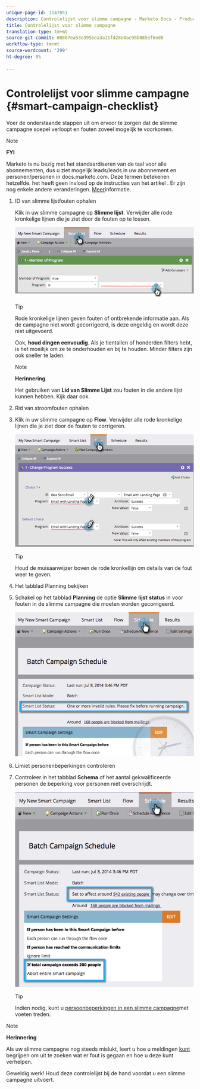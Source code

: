 ```yaml
---
unique-page-id: 1147051
description: Controlelijst voor slimme campagne - Marketo Docs - Productdocumentatie
title: Controlelijst voor slimme campagne
translation-type: tm+mt
source-git-commit: 00887ea53e395bea3a11fd28e0ac98b085ef6ed8
workflow-type: tm+mt
source-wordcount: '299'
ht-degree: 0%

---
```



# Controlelijst voor slimme campagne {#smart-campaign-checklist}

Voer de onderstaande stappen uit om ervoor te zorgen dat de slimme campagne soepel verloopt en fouten zoveel mogelijk te voorkomen.

>[!NOTE]
>
>**FYI**
>
>Marketo is nu bezig met het standaardiseren van de taal voor alle abonnementen, dus u ziet mogelijk leads/leads in uw abonnement en personen/personen in docs.marketo.com. Deze termen betekenen hetzelfde. het heeft geen invloed op de instructies van het artikel . Er zijn nog enkele andere veranderingen. [Meer](http://docs.marketo.com/display/DOCS/Updates+to+Marketo+Terminology)informatie.

1. ID van slimme lijstfouten ophalen

   Klik in uw slimme campagne op **Slimme lijst**. Verwijder alle rode kronkelige lijnen die je ziet door de fouten op te lossen.

   ![](assets/image2014-9-22-16-3a9-3a13.png)

   >[!TIP]
   >
   >Rode kronkelige lijnen geven fouten of ontbrekende informatie aan. Als de campagne niet wordt gecorrigeerd, is deze ongeldig en wordt deze niet uitgevoerd.
   >
   >
   >Ook, **houd dingen eenvoudig**. Als je tientallen of honderden filters hebt, is het moeilijk om ze te onderhouden en bij te houden. Minder filters zijn ook sneller te laden.

   >[!NOTE]
   >
   >**Herinnering**
   >
   >
   >Het gebruiken van **Lid van Slimme Lijst** zou fouten in die andere lijst kunnen hebben. Kijk daar ook.

1. Rid van stroomfouten ophalen
1. Klik in uw slimme campagne op **Flow**. Verwijder alle rode kronkelige lijnen die je ziet door de fouten te corrigeren.

   ![](assets/image2014-9-22-16-3a10-3a49.png)

   >[!TIP]
   >
   >Houd de muisaanwijzer boven de rode kronkellijn om details van de fout weer te geven.

1. Het tabblad Planning bekijken
1. Schakel op het tabblad **Planning** de optie **Slimme** **lijst** **status** in voor fouten in de slimme campagne die moeten worden gecorrigeerd.

   ![](assets/three.png)

1. Limiet personenbeperkingen controleren
1. Controleer in het tabblad **Schema** of het aantal gekwalificeerde personen de beperking voor personen niet overschrijdt.

   ![](assets/four.png)

   >[!TIP]
   >
   >Indien nodig, kunt u [persoonbeperkingen in een slimme campagne](../../../../product-docs/core-marketo-concepts/smart-campaigns/using-smart-campaigns/override-person-restrictions-in-a-smart-campaign.md)met voeten treden.

>[!NOTE]
>
>**Herinnering**
>
>Als uw slimme campagne nog steeds mislukt, leert u hoe u meldingen [kunt](../../../../product-docs/core-marketo-concepts/miscellaneous/understanding-notifications.md) begrijpen om uit te zoeken wat er fout is gegaan en hoe u deze kunt verhelpen.

Geweldig werk! Houd deze controlelijst bij de hand voordat u een slimme campagne uitvoert.
